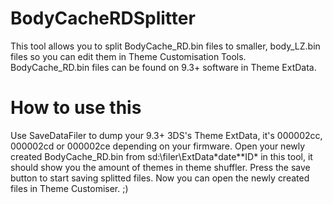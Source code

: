 BodyCacheRDSplitter
===================
This tool allows you to split BodyCache_RD.bin files to smaller, body_LZ.bin files so you can edit them in Theme Customisation Tools.
BodyCache_RD.bin files can be found on 9.3+ software in Theme ExtData.

How to use this
===================
Use SaveDataFiler to dump your 9.3+ 3DS's Theme ExtData, it's 000002cc, 000002cd or 000002ce depending on your firmware. 
Open your newly created BodyCache_RD.bin from sd:\filer\ExtData\*date*\*ID* in this tool, it should show you the amount of themes in theme shuffler. Press the save button to start saving splitted files.
Now you can open the newly created files in Theme Customiser. ;)
